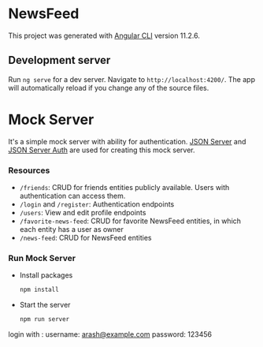 # NewsFeed

This project was generated with [Angular CLI](https://github.com/angular/angular-cli) version 11.2.6.

## Development server

Run `ng serve` for a dev server. Navigate to `http://localhost:4200/`. The app will automatically reload if you change any of the source files.

# Mock Server

It's a simple mock server with ability for authentication. [JSON Server](https://github.com/typicode/json-server) and [JSON Server Auth](https://github.com/jeremyben/json-server-auth) are used for creating this mock server.

### Resources

- `/friends`: CRUD for friends entities publicly available. Users with authentication can access them.
- `/login` and `/register`: Authentication endpoints
- `/users`: View and edit profile endpoints
- `/favorite-news-feed`: CRUD for favorite NewsFeed entities, in which each entity has a user as owner
- `/news-feed`: CRUD for NewsFeed entities

### Run Mock Server

- Install packages

  ```bash
  npm install
  ```

- Start the server

  ```bash
  npm run server
  ```

login with :
username: arash@example.com
password: 123456
